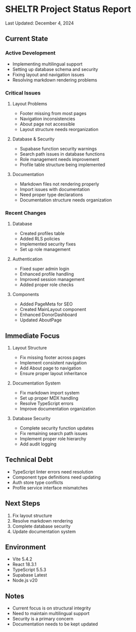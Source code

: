 # SHELTR Project Status Report
Last Updated: December 4, 2024

## Current State

### Active Development
- Implementing multilingual support
- Setting up database schema and security
- Fixing layout and navigation issues
- Resolving markdown rendering problems

### Critical Issues
1. Layout Problems
   - Footer missing from most pages
   - Navigation inconsistencies
   - About page not accessible
   - Layout structure needs reorganization

2. Database & Security
   - Supabase function security warnings
   - Search path issues in database functions
   - Role management needs improvement
   - Profile table structure being implemented

3. Documentation
   - Markdown files not rendering properly
   - Import issues with documentation
   - Need proper type declarations
   - Documentation structure needs organization

### Recent Changes
1. Database
   - Created profiles table
   - Added RLS policies
   - Implemented security fixes
   - Set up role management

2. Authentication
   - Fixed super admin login
   - Enhanced profile handling
   - Improved session management
   - Added proper role checks

3. Components
   - Added PageMeta for SEO
   - Created MainLayout component
   - Enhanced DonorDashboard
   - Updated AboutPage

## Immediate Focus
1. Layout Structure
   - Fix missing footer across pages
   - Implement consistent navigation
   - Add About page to navigation
   - Ensure proper layout inheritance

2. Documentation System
   - Fix markdown import system
   - Set up proper MDX handling
   - Resolve TypeScript errors
   - Improve documentation organization

3. Database Security
   - Complete security function updates
   - Fix remaining search path issues
   - Implement proper role hierarchy
   - Add audit logging

## Technical Debt
- TypeScript linter errors need resolution
- Component type definitions need updating
- Auth store type conflicts
- Profile service interface mismatches

## Next Steps
1. Fix layout structure
2. Resolve markdown rendering
3. Complete database security
4. Update documentation system

## Environment
- Vite 5.4.2
- React 18.3.1
- TypeScript 5.5.3
- Supabase Latest
- Node.js v20

## Notes
- Current focus is on structural integrity
- Need to maintain multilingual support
- Security is a primary concern
- Documentation needs to be kept updated 